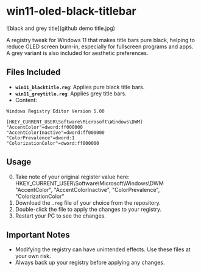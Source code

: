 # win11-oled-black-titlebar

![black and grey title](github demo title.jpg)

A registry tweak for Windows 11 that makes title bars pure black, helping to reduce OLED screen burn-in, especially for fullscreen programs and apps. A grey variant is also included for aesthetic preferences.

## Files Included
- **`win11_blacktitle.reg`**: Applies pure black title bars.
- **`win11_greytitle.reg`**: Applies grey title bars.
- Content:

```reg
Windows Registry Editor Version 5.00

[HKEY_CURRENT_USER\Software\Microsoft\Windows\DWM]
"AccentColor"=dword:ff000000
"AccentColorInactive"=dword:ff000000
"ColorPrevalence"=dword:1
"ColorizationColor"=dword:ff000000
```


## Usage
0. Take note of your original register value here: HKEY_CURRENT_USER\Software\Microsoft\Windows\DWM
   "AccentColor", "AccentColorInactive", "ColorPrevalence", "ColorizationColor"
1. Download the `.reg` file of your choice from the repository.
2. Double-click the file to apply the changes to your registry.
3. Restart your PC to see the changes.

## Important Notes
- Modifying the registry can have unintended effects. Use these files at your own risk.
- Always back up your registry before applying any changes.
